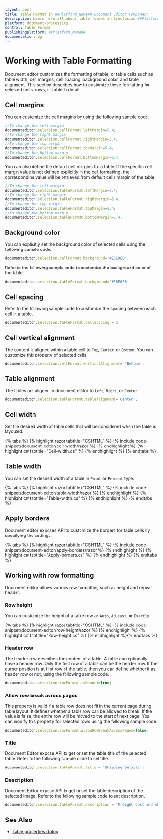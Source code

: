 ```yaml
---
layout: post
title: Table Format in ##Platform_Name## Document Editor Component
description: Learn here all about table format in Syncfusion ##Platform_Name## Document Editor component of Syncfusion Essential JS 2 and more.
platform: document-processing
control: Table Format
publishingplatform: ##Platform_Name##
documentation: ug
---
```



# Working with Table Formatting

Document editor customizes the formatting of table, or table cells such as table width, cell margins, cell spacing, background color, and table alignment. This section describes how to customize these formatting for selected cells, rows, or table in detail.

## Cell margins

You can customize the cell margins by using the following sample code.

```typescript
//To change the left margin
documenteditor.selection.cellFormat.leftMargin=5.4;
//To change the right margin
documenteditor.selection.cellFormat.rightMargin=5.4;
//To change the top margin
documenteditor.selection.cellFormat.topMargin=5.4;
//To change the bottom margin
documenteditor.selection.cellFormat.bottomMargin=5.4;
```

You can also define the default cell margins for a table. If the specific cell margin value is not defined explicitly in the cell formatting, the corresponding value will be retrieved from default cells margin of the table.

```typescript
//To change the left margin
documenteditor.selection.tableFormat.leftMargin=5.4;
//To change the right margin
documenteditor.selection.tableFormat.rightMargin=5.4;
//To change the top margin
documenteditor.selection.tableFormat.topMargin=5.4;
//To change the bottom margin
documenteditor.selection.tableFormat.bottomMargin=5.4;
```

## Background color

You can explicitly set the background color of selected cells using the following sample code.

```typescript
documenteditor.selection.cellFormat.background='#E0E0E0';
```

Refer to the following sample code to customize the background color of the table.

```typescript
documenteditor.selection.tableFormat.background='#E0E0E0';
```

## Cell spacing

Refer to the following sample code to customize the spacing between each cell in a table.

```typescript
documenteditor.selection.tableFormat.cellSpacing = 2;
```

## Cell vertical alignment

The content is aligned within a table cell to `Top`, `Center`, or `Bottom`. You can customize this property of selected cells.

```typescript
documenteditor.selection.cellFormat.verticalAlignment= 'Bottom';
```

## Table alignment

The tables are aligned in document editor to `Left`, `Right`, or `Center`.

```typescript
documenteditor.selection.tableFormat.tableAlignment='Center';
```

## Cell width

Set the desired width of table cells that will be considered when the table is layouted.


{% tabs %}
{% highlight razor tabtitle="CSHTML" %}
{% include code-snippet/document-editor/cell-width/razor %}
{% endhighlight %}
{% highlight c# tabtitle="Cell-width.cs" %}
{% endhighlight %}
{% endtabs %}



## Table width

You can set the desired width of a table in `Point` or `Percent` type.


{% tabs %}
{% highlight razor tabtitle="CSHTML" %}
{% include code-snippet/document-editor/table-width/razor %}
{% endhighlight %}
{% highlight c# tabtitle="Table-width.cs" %}
{% endhighlight %}
{% endtabs %}



## Apply borders

Document editor exposes API to customize the borders for table cells by specifying the settings.


{% tabs %}
{% highlight razor tabtitle="CSHTML" %}
{% include code-snippet/document-editor/apply-borders/razor %}
{% endhighlight %}
{% highlight c# tabtitle="Apply-borders.cs" %}
{% endhighlight %}
{% endtabs %}



## Working with row formatting

Document editor allows various row formatting such as height and repeat header.

### Row height

You can customize the height of a table row as `Auto`, `AtLeast`, or `Exactly`.


{% tabs %}
{% highlight razor tabtitle="CSHTML" %}
{% include code-snippet/document-editor/row-height/razor %}
{% endhighlight %}
{% highlight c# tabtitle="Row-height.cs" %}
{% endhighlight %}{% endtabs %}



### Header row

The header row describes the content of a table. A table can optionally have a header row. Only the first row of a table can be the header row. If the cursor position is at first row of the table, then you can define whether it as header row or not, using the following sample code.

```typescript
documenteditor.selection.rowFormat.isHeader=true;
```

### Allow row break across pages

This property is valid if a table row does not fit in the current page during table layout. It defines whether a table row can be allowed to break. If the value is false, the entire row will be moved to the start of next page. You can modify this property for selected rows using the following sample code.

```typescript
documenteditor.selection.rowFormat.allowRowBreakAcrossPages=false;
```

### Title

Document Editor expose API to get or set the table title of the selected table. Refer to the following sample code to set title.

```typescript
documenteditor.selection.tableFormat.title = 'Shipping Details';
```

### Description

Document Editor expose API to get or set the table description of the selected image. Refer to the following sample code to set description.

```typescript
documenteditor.selection.tableFormat.description = 'Freight cost and shipping details';
```

## See Also

* [Table properties dialog](./dialog#table-properties-dialog)